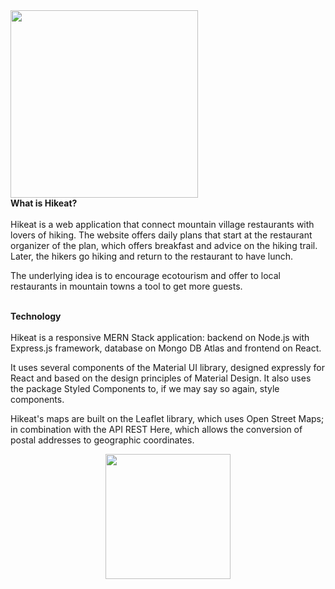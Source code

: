 <img width="300" height="auto" src="https://github.com/ihcuesta/hike/blob/master/client/public/Hikeat.svg" />

<br/>
<b>What is Hikeat?</b>
<br/><br/>
Hikeat is a web application that connect mountain village restaurants with lovers of hiking. The website offers daily plans that start at the restaurant organizer of the plan, which offers breakfast and advice on the hiking trail. Later, the hikers go hiking and return to the restaurant to have lunch.

The underlying idea is to encourage ecotourism and offer to local restaurants in mountain towns a tool to get more guests.

<br/>
<b>Technology</b>
<br/><br/>
Hikeat is a responsive MERN Stack application: backend on Node.js with Express.js framework, database on Mongo DB Atlas and frontend on React.

It uses several components of the Material UI library, designed expressly for React and based on the design principles of Material Design. It also uses the package Styled Components to, if we may say so again, style components.

Hikeat's maps are built on the Leaflet library, which uses Open Street Maps; in combination with the API REST Here, which allows the conversion of postal addresses to geographic coordinates.

<img width="200" height="auto" style="margin: auto; display: block;" src="https://github.com/ihcuesta/hike/blob/master/client/public/mern-img.png"/>


